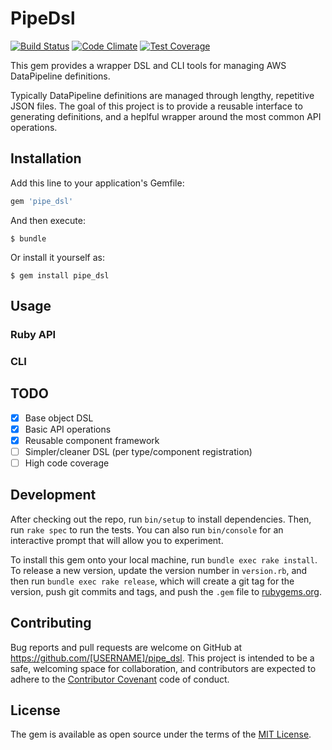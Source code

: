 # PipeDsl

[![Build Status](https://travis-ci.com/Ibotta/pipeline_dsl.svg?token=p3cwTFx7ToZtzJ6tLUid&branch=master)](https://travis-ci.com/Ibotta/pipeline_dsl) [![Code Climate](https://codeclimate.com/repos/57ffbcd69a61e94f2f002cd8/badges/1e454b2d835817f63388/gpa.svg)](https://codeclimate.com/repos/57ffbcd69a61e94f2f002cd8/feed) [![Test Coverage](https://codeclimate.com/repos/57ffbcd69a61e94f2f002cd8/badges/1e454b2d835817f63388/coverage.svg)](https://codeclimate.com/repos/57ffbcd69a61e94f2f002cd8/coverage)

This gem provides a wrapper DSL and CLI tools for managing AWS DataPipeline definitions.

Typically DataPipeline definitions are managed through lengthy, repetitive JSON files.  The goal of this project is to provide a reusable interface to generating definitions, and a heplful wrapper around the most common API operations.

## Installation

Add this line to your application's Gemfile:

```ruby
gem 'pipe_dsl'
```

And then execute:

    $ bundle

Or install it yourself as:

    $ gem install pipe_dsl

## Usage

### Ruby API

### CLI

## TODO

* [x] Base object DSL
* [x] Basic API operations
* [x] Reusable component framework
* [ ] Simpler/cleaner DSL (per type/component registration)
* [ ] High code coverage

## Development

After checking out the repo, run `bin/setup` to install dependencies. Then, run `rake spec` to run the tests. You can also run `bin/console` for an interactive prompt that will allow you to experiment.

To install this gem onto your local machine, run `bundle exec rake install`. To release a new version, update the version number in `version.rb`, and then run `bundle exec rake release`, which will create a git tag for the version, push git commits and tags, and push the `.gem` file to [rubygems.org](https://rubygems.org).

## Contributing

Bug reports and pull requests are welcome on GitHub at https://github.com/[USERNAME]/pipe_dsl. This project is intended to be a safe, welcoming space for collaboration, and contributors are expected to adhere to the [Contributor Covenant](http://contributor-covenant.org) code of conduct.


## License

The gem is available as open source under the terms of the [MIT License](http://opensource.org/licenses/MIT).

